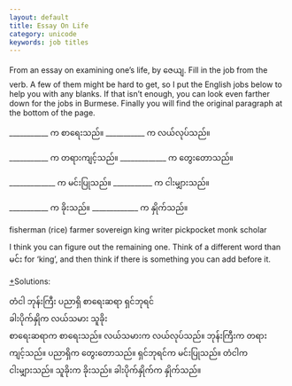 ```yaml
---
layout: default
title: Essay On Life
category: unicode
keywords: job titles
---
```


<p>From an essay on examining one’s life, by <span class='mm3'>ဇေယျ</span>. Fill in the job from the verb. A few of them might be hard to get, so I put the English jobs below to help you with any blanks. If that isn’t enough, you can look even farther down for the jobs in Burmese. Finally you will find the original paragraph at the bottom of the page.</p>

<p>___________ <span class='mm3'>က စာရေးသည်။ </span> ___________ <span class='mm3'>က လယ်လုပ်သည်။</span></p>
<p>___________ <span class='mm3'>က တရားကျင့်သည်။ </span>_____________ <span class='mm3'>က တွေးတောသည်။</span></p>
<p>_____________ <span class='mm3'>က မင်းပြုသည်။ </span> ___________ <span class='mm3'>က ငါးမျှားသည်။</span></p>
<p>___________ <span class='mm3'>က ခိုးသည်။ </span> _____________ <span class='mm3'>က နှိုက်သည်။</span></p>

<p>fisherman (rice) farmer sovereign king writer pickpocket monk scholar</p>

<p>I think you can figure out the remaining one. Think of a different word than <span class='mm3'>မင်း</span> for ‘king’, and then think if there is something you can add before it.</p>
<p class="hide-trigger"><a href="#">+</a>Solutions:</p>
<p class="hide-this mm3">တံငါ ဘုန်းကြီး ပညာရှိ စာရေးဆရာ ရှင်ဘုရင်<br>
ခါးပိုက်နှိုက လယ်သမား သူခိုး<br>
စာရေးဆရာက စာရေးသည်။ လယ်သမားက လယ်လုပ်သည်။ ဘုန်းကြီးက တရားကျင့်သည်။ ပညာရှိက တွေးတောသည်။ ရှင်ဘုရင်က မင်းပြုသည်။ တံငါက ငါးမျှားသည်။ သူခိုးက ခိုးသည်။ ခါးပိုက်နှိုက်က နှိုက်သည်။</p>
